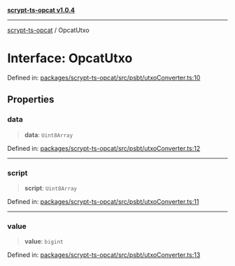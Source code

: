 [**scrypt-ts-opcat v1.0.4**](../README.md)

***

[scrypt-ts-opcat](../README.md) / OpcatUtxo

# Interface: OpcatUtxo

Defined in: [packages/scrypt-ts-opcat/src/psbt/utxoConverter.ts:10](https://github.com/OPCAT-Labs/ts-tools/blob/528986f3e4ac436a160988491680cf191c0bf231/packages/scrypt-ts-opcat/src/psbt/utxoConverter.ts#L10)

## Properties

### data

> **data**: `Uint8Array`

Defined in: [packages/scrypt-ts-opcat/src/psbt/utxoConverter.ts:12](https://github.com/OPCAT-Labs/ts-tools/blob/528986f3e4ac436a160988491680cf191c0bf231/packages/scrypt-ts-opcat/src/psbt/utxoConverter.ts#L12)

***

### script

> **script**: `Uint8Array`

Defined in: [packages/scrypt-ts-opcat/src/psbt/utxoConverter.ts:11](https://github.com/OPCAT-Labs/ts-tools/blob/528986f3e4ac436a160988491680cf191c0bf231/packages/scrypt-ts-opcat/src/psbt/utxoConverter.ts#L11)

***

### value

> **value**: `bigint`

Defined in: [packages/scrypt-ts-opcat/src/psbt/utxoConverter.ts:13](https://github.com/OPCAT-Labs/ts-tools/blob/528986f3e4ac436a160988491680cf191c0bf231/packages/scrypt-ts-opcat/src/psbt/utxoConverter.ts#L13)
